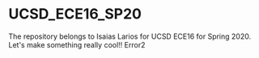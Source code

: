 # UCSD_ECE16_SP20
The repository belongs to Isaias Larios for UCSD ECE16 for Spring 2020.
Let's make something really cool!!
Error2
